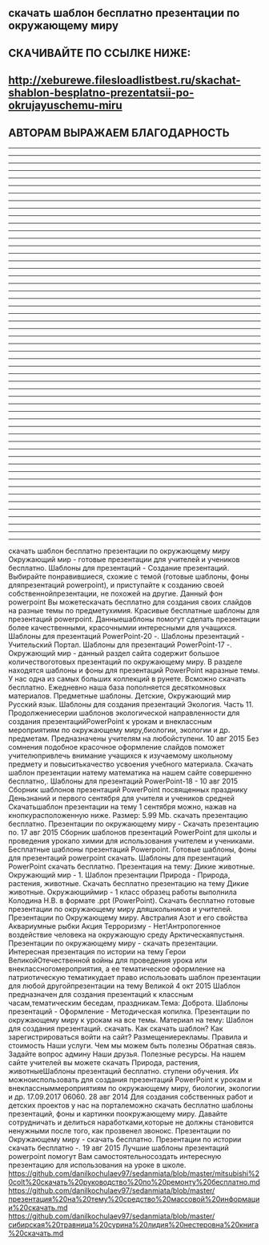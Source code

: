 скачать шаблон бесплатно презентации по окружающему миру
--------------------------------------------------
СКАЧИВАЙТЕ ПО ССЫЛКЕ НИЖЕ:
--------------------------------------------------
http://xeburewe.filesloadlistbest.ru/skachat-shablon-besplatno-prezentatsii-po-okrujayuschemu-miru
--------------------------------------------------
АВТОРАМ ВЫРАЖАЕМ БЛАГОДАРНОСТЬ
--------------------------------------------------
--------------------------------------------------
--------------------------------------------------
--------------------------------------------------
--------------------------------------------------
--------------------------------------------------
--------------------------------------------------
--------------------------------------------------
--------------------------------------------------
--------------------------------------------------
--------------------------------------------------
--------------------------------------------------
--------------------------------------------------
--------------------------------------------------
--------------------------------------------------
--------------------------------------------------
--------------------------------------------------
--------------------------------------------------
--------------------------------------------------
--------------------------------------------------
--------------------------------------------------
--------------------------------------------------
--------------------------------------------------
--------------------------------------------------
--------------------------------------------------
--------------------------------------------------
--------------------------------------------------
--------------------------------------------------
--------------------------------------------------
--------------------------------------------------
--------------------------------------------------
--------------------------------------------------
--------------------------------------------------
--------------------------------------------------
--------------------------------------------------
--------------------------------------------------
--------------------------------------------------
--------------------------------------------------
--------------------------------------------------
--------------------------------------------------
--------------------------------------------------
--------------------------------------------------
--------------------------------------------------
--------------------------------------------------
--------------------------------------------------
--------------------------------------------------
--------------------------------------------------
--------------------------------------------------
--------------------------------------------------
--------------------------------------------------
--------------------------------------------------
--------------------------------------------------
--------------------------------------------------
--------------------------------------------------
скачать шаблон бесплатно презентации по окружающему миру Окружающий мир - готовые презентации для учителей и учеников бесплатно. Шаблоны для презентаций - Создание презентаций. Выбирайте понравившиеся, схожие с темой (готовые шаблоны, фоны дляпрезентаций powerpoint), и приступайте к созданию своей собственнойпрезентации, не похожей на другие.  Данный фон powerpoint Вы можетескачать бесплатно для создания своих слайдов на разные темы по предметухимия. Красивые бесплатные шаблоны для презентаций powerpoint. Данныешаблоны помогут сделать презентации более качественными, красочнымии интересными для учащихся. Шаблоны для презентаций PowerPoint-20 -. Шаблоны презентаций - Учительский Портал. Шаблоны для презентаций PowerPoint-17 -. Окружающий мир - данный раздел сайта содержит большое количествоготовых презентаций по окружающему миру. В разделе находятся шаблоны и фоны для презентаций PowerPoint наразные темы.  У нас одна из самых больших коллекций в рунете. Всможно скачать бесплатно. Ежедневно наша база пополняется десяткомновых материалов.  Предметные шаблоны.  Детские, Окружающий мир Русский язык. Шаблоны для создания презентаций Экология. Часть 11. Продолжениесерии шаблонов экологической направленности для создания презентацийPowerPoint к урокам и внеклассным мероприятиям по окружающему миру,биологии, экологии и др. предметам. Предназначены учителям на любойступени. 10 авг 2015  Без сомнения подобное красочное оформление слайдов поможет учителюпривлечь внимание учащихся к изучаемому школьному предмету и повыситькачество усвоения учебного материала. Скачать шаблон презентации натему математика на нашем сайте совершенно бесплатно,. Шаблоны для презентаций PowerPoint-18 -
10 авг 2015  Сборник шаблонов презентаций PowerPoint посвященных празднику Деньзнаний и первого сентября для учителя и учеников средней  Скачатьшаблон презентации на тему 1 сентября можно, нажав на кнопкурасположенную ниже. Размер: 5.99 Mb. скачать презентацию бесплатно. Презентации по окружающему миру - Скачать презентацию по. 17 авг 2015  Сборник шаблонов презентаций PowerPoint для школы и проведения урокапо химии для использования учителем и учениками. Бесплатные шаблоны презентаций Powerpoint. Готовые шаблоны, фоны для презентаций powerpoint скачать. Шаблоны для презентаций PowerPoint скачать бесплатно. Презентация на тему: Дикие животные. Окружающий мир - 1. Шаблон презентации Природа - Природа, растения, животные. Скачать бесплатно презентацию на тему Дикие животные. Окружающиймир - 1 класс образец работы выполнила Колодина Н.В. в формате .ppt (PowerPoint). Скачать бесплатно готовые презентации по окружающему миру дляшкольников и учителей. Презентации по Окружающему миру. Австралия Азот и его свойства  Аквариумные рыбки  Акция Терроризму - Нет!Антропогенное воздействие человека на окружающую среду  Арктическаяпустыня. Презентации по окружающему миру - скачать презентации. Интересная презентация по истории на тему Герои ВеликойОтечественной войны для проведения урока или внеклассногомероприятия, а ее тематическое оформление на патриотическую тематикудает право использовать шаблон презентации для любой другойпрезентации на тему Великой
4 окт 2015  Шаблон предназначен для создания презентаций к классным часам,тематическим беседам, праздникам.Тема: Доброта. Шаблоны презентаций - Оформление - Методическая копилка. Презентации по окружающему миру к урокам на все темы. Материал на тему: Шаблон для создания презентаций.  скачать. Как скачать шаблон? Как зарегистрироваться  войти на сайт? Размещениерекламы. Правила и стоимость  Наши услуги. Чем мы можем быть полезны Обратная связь. Задайте вопрос админу  Наши друзья. Полезные ресурсы. На нашем сайте учителей вы можете скачать Природа, растения, животныеШаблоны презентаций бесплатно.  ступени обучения. Их можноиспользовать для создания презентаций PowerPoint к урокам и внеклассныммероприятиям по окружающему миру, биологии, экологии и др. 17.09.2017 06060. 28 авг 2014  Для создания собственных работ и детских проектов у нас на порталеможно скачать бесплатно шаблоны презентаций, фоны и картинки поокружающему миру. Давайте сотрудничать и делиться наработками,которые не должны становится ненужными после того, как прозвенел звонокс. Презентации по Окружающему миру - скачать бесплатно. Презентации по истории скачать бесплатно -. 19 авг 2015  Лучшие шаблоны презентаций powerpoint помогут Вам самостоятельносоздать интересную презентацию для использования на уроке в школе.
https://github.com/danilkochulaev97/sedanmiata/blob/master/mitsubishi%20colt%20скачать%20руководство%20по%20ремонту%20бесплатно.md
https://github.com/danilkochulaev97/sedanmiata/blob/master/презентация%20на%20тему%20средство%20массовой%20информации%20скачать.md
https://github.com/danilkochulaev97/sedanmiata/blob/master/сибирская%20травница%20сурина%20лидия%20нестеровна%20книга%20скачать.md